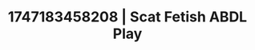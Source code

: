 ---
categories:
- Softcore narrative
- Intimate rebellion
- Cosmic sensuality
- Softcore surrealism
- Enema fetish
image: /assets/images/1747183458208.jpg
layout: post
seo:
  description: Featured content with exclusive ABDL Play, Scat Fetish. HD images available.
  keywords: ABDL Play, Scat Fetish
  og_image: /assets/images/1747183458208.jpg
  schema_type: VisualArtwork
tags:
- ABDL Play
- Scat Fetish
- '#1747183458208'
title: 1747183458208 | Scat Fetish ABDL Play
---